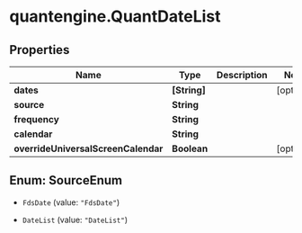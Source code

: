 # quantengine.QuantDateList

## Properties

Name | Type | Description | Notes
------------ | ------------- | ------------- | -------------
**dates** | **[String]** |  | [optional] 
**source** | **String** |  | 
**frequency** | **String** |  | 
**calendar** | **String** |  | 
**overrideUniversalScreenCalendar** | **Boolean** |  | [optional] 



## Enum: SourceEnum


* `FdsDate` (value: `"FdsDate"`)

* `DateList` (value: `"DateList"`)




